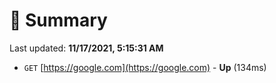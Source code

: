 # 📖 Summary
Last updated: **11/17/2021, 5:15:31 AM**

- `GET` [https://google.com](https://google.com) - **Up** (134ms)

